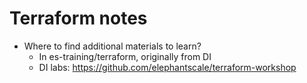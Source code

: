 # Terraform notes

* Where to find additional materials to learn?
    * In es-training/terraform, originally from DI
    * DI labs: https://github.com/elephantscale/terraform-workshop
    